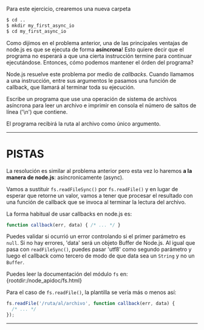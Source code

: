 Para este ejercicio, crearemos una nueva carpeta

```sh
$ cd ..
$ mkdir my_first_async_io
$ cd my_first_async_io
```

Como dijimos en el problema anterior, una de las principales ventajas de node.js es que se ejecuta de forma **asíncrona**! Esto quiere decir que el programa no esperará a que una cierta instrucción termine para continuar ejecutándose. Entonces, cómo podemos mantener el órden del programa?

Node.js resuelve este problema por medio de *callbacks*. Cuando llamamos a una instrucción, entre sus argumentos le pasamos una función de callback, que llamará al terminar toda su ejecución.

Escribe un programa que use una operación de sistema de archivos asíncrona para leer un archivo e imprimir en consola el número de saltos de línea ('\n') que contiene.

El programa recibirá la ruta al archivo como único argumento.

----------------------------------------------------------------------
# PISTAS

La resolución es similar al problema anterior pero esta vez lo haremos **a la manera de node.js**: asíncronicamente (async).

Vamos a sustituir `fs.readFileSync()` por `fs.readFile()` y en lugar de esperar que retorne un valor, vamos a tener que procesar el resultado con una función de callback que se invoca al terminar la lectura del archivo.

La forma habitual de usar callbacks en node.js es:

```js
function callback(err, data) { /* ... */ }
```

Puedes validar si ocurrió un error controlando si el primer parámetro es `null`. Si no hay errores, 'data' será un objeto Buffer de Node.js.
Al igual que pasa con `readFileSync()`, puedes pasar 'utf8' como segundo parámetro y luego el callback como tercero de modo de que data sea un `String` y no un `Buffer`.

Puedes leer la documentación del módulo `fs` en:
  {rootdir:/node_apidoc/fs.html}

Para el caso de `fs.readFile()`, la plantilla se vería más o menos así:

```js
fs.readFile('/ruta/al/archivo', function callback(err, data) {
  /* ... */
});
```

----------------------------------------------------------------------
